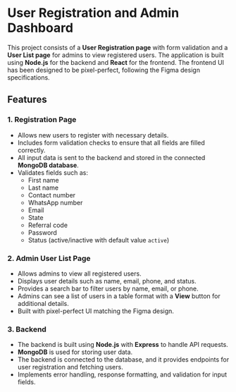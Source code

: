 ﻿# User Registration and Admin Dashboard
This project consists of a **User Registration page** with form validation and a **User List page** for admins to view registered users. The application is built using **Node.js** for the backend and **React** for the frontend. The frontend UI has been designed to be pixel-perfect, following the Figma design specifications.

## Features

### 1. **Registration Page**
- Allows new users to register with necessary details.
- Includes form validation checks to ensure that all fields are filled correctly.
- All input data is sent to the backend and stored in the connected **MongoDB database**.
- Validates fields such as:
  - First name
  - Last name
  - Contact number
  - WhatsApp number
  - Email
  - State
  - Referral code
  - Password
  - Status (active/inactive with default value `active`)

### 2. **Admin User List Page**
- Allows admins to view all registered users.
- Displays user details such as name, email, phone, and status.
- Provides a search bar to filter users by name, email, or phone.
- Admins can see a list of users in a table format with a **View** button for additional details.
- Built with pixel-perfect UI matching the Figma design.

### 3. **Backend**
- The backend is built using **Node.js** with **Express** to handle API requests.
- **MongoDB** is used for storing user data.
- The backend is connected to the database, and it provides endpoints for user registration and fetching users.
- Implements error handling, response formatting, and validation for input fields.
